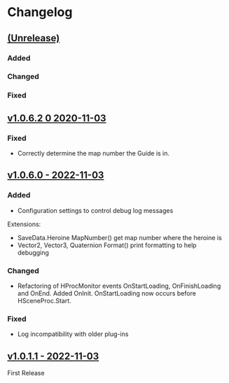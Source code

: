 # Changelog

## <u>(Unrelease)</u>

### Added

### Changed

### Fixed

## <u>v1.0.6.2 0 2020-11-03</u>

### Fixed

- Correctly determine the map number the Guide is in.

## <u>v1.0.6.0 - 2022-11-03</u>

### Added
- Configuration settings to control debug log messages

Extensions:
- SaveData.Heroine MapNumber() get map number where the heroine is
- Vector2, Vector3, Quaternion Format() print formatting to help debugging
 
### Changed

- Refactoring of HProcMonitor events OnStartLoading, OnFinishLoading and OnEnd. Added
OnInit.  OnStartLoading now occurs before HSceneProc.Start.

### Fixed

- Log incompatibility with older plug-ins

## <u>v1.0.1.1 - 2022-11-03</u>

First Release
